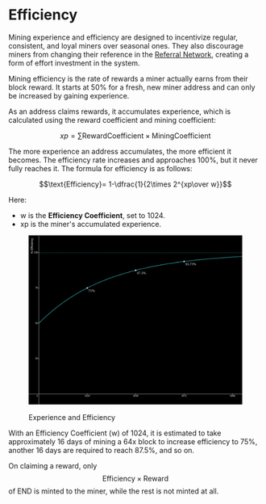 # Efficiency

Mining experience and efficiency are designed to incentivize regular, consistent, and loyal miners over seasonal ones. They also discourage miners from changing their reference in the [Referral Network](../referral-network.md), creating a form of effort investment in the system.

Mining efficiency is the rate of rewards a miner actually earns from their block reward. It starts at 50% for a fresh, new miner address and can only be increased by gaining experience.

As an address claims rewards, it accumulates experience, which is calculated using the reward coefficient and mining coefficient:

$$xp=\displaystyle\sum{\text{RewardCoefficient} \times \text{MiningCoefficient}}$$

The more experience an address accumulates, the more efficient it becomes. The efficiency rate increases and approaches 100%, but it never fully reaches it. The formula for efficiency is as follows:

$$\text{Efficiency}= 1-\dfrac{1}{2\times 2^{xp\over w}}$$

Here:

* w is the **Efficiency Coefficient**, set to 1024.
* xp is the miner's accumulated experience.

<figure><img src="../.gitbook/assets/image (7).png" alt=""><figcaption><p>Experience and Efficiency</p></figcaption></figure>

With an Efficiency Coefficient (w) of 1024, it is estimated to take approximately 16 days of mining a 64x block to increase efficiency to 75%, another 16 days are required to reach 87.5%, and so on.

On claiming a reward, only $$\text{Efficiency}\times \text{Reward}$$ of END is minted to the miner, while the rest is not minted at all.
